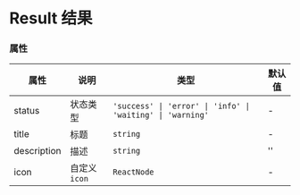 # Result 结果

<code src="./demos/demo1.tsx"></code>

### 属性

| 属性        | 说明          | 类型                                                       | 默认值 |
| ----------- | ------------- | ---------------------------------------------------------- | ------ |
| status      | 状态类型      | `'success' \| 'error' \| 'info' \| 'waiting' \| 'warning'` | -      |
| title       | 标题          | `string`                                                   | -      |
| description | 描述          | `string`                                                   | ''     |
| icon        | 自定义 `icon` | `ReactNode`                                                | -      |
